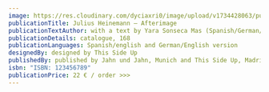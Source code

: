 ```yaml
---
image: https://res.cloudinary.com/dyciaxri0/image/upload/v1734428063/publications/Catalogue_Images/HEINEMANN_Afterimage_book_00_A_1_dhp6vs.jpg
publicationTitle: Julius Heinemann – Afterimage
publicationTextAuthor: with a text by Yara Sonseca Mas (Spanish/German/English)
publicationDetails: catalogue, 168
publicationLanguages: Spanish/english and German/English version
designedBy: d﻿esigned by This Side Up
publishedBy: p﻿ublished by Jahn und Jahn, Munich and This Side Up, Madrid, 2022
isbn: "I﻿SBN: 123456789"
publicationPrice: 22 € / order >>>
---
```

